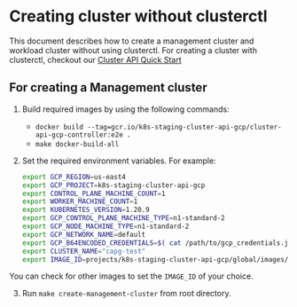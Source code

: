 # Creating cluster without clusterctl

This document describes how to create a management cluster and workload cluster without using clusterctl.
For creating a cluster with clusterctl, checkout our [Cluster API Quick Start](https://cluster-api.sigs.k8s.io/user/quick-start.html)

## For creating a Management cluster

1. Build required images by using the following commands:

   - `docker build --tag=gcr.io/k8s-staging-cluster-api-gcp/cluster-api-gcp-controller:e2e .`
   - `make docker-build-all`

2. Set the required environment variables. For example:

   ```sh
   export GCP_REGION=us-east4
   export GCP_PROJECT=k8s-staging-cluster-api-gcp
   export CONTROL_PLANE_MACHINE_COUNT=1
   export WORKER_MACHINE_COUNT=1
   export KUBERNETES_VERSION=1.20.9
   export GCP_CONTROL_PLANE_MACHINE_TYPE=n1-standard-2
   export GCP_NODE_MACHINE_TYPE=n1-standard-2
   export GCP_NETWORK_NAME=default
   export GCP_B64ENCODED_CREDENTIALS=$( cat /path/to/gcp_credentials.json | base64 | tr -d '\n' )
   export CLUSTER_NAME="capg-test"
   export IMAGE_ID=projects/k8s-staging-cluster-api-gcp/global/images/cluster-api-ubuntu-2004-v1-20-9-nightly
   ```

  You can check for other images to set the `IMAGE_ID` of your choice.

3. Run `make create-management-cluster` from root directory.

